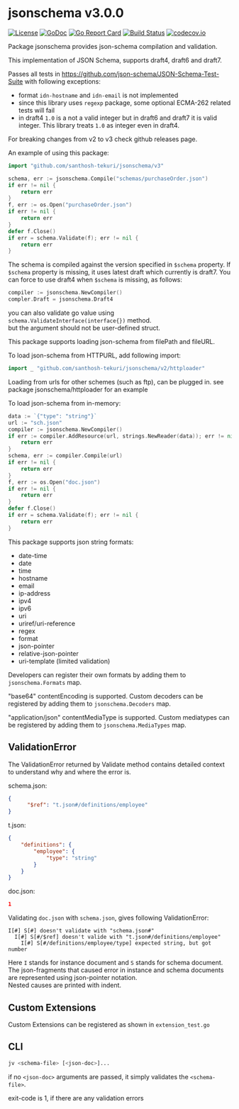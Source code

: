 # jsonschema v3.0.0

[![License](https://img.shields.io/badge/License-BSD%203--Clause-blue.svg)](https://opensource.org/licenses/BSD-3-Clause)
[![GoDoc](https://godoc.org/github.com/santhosh-tekuri/jsonschema?status.svg)](https://pkg.go.dev/github.com/santhosh-tekuri/jsonschema/v3)
[![Go Report Card](https://goreportcard.com/badge/github.com/santhosh-tekuri/jsonschema)](https://goreportcard.com/report/github.com/santhosh-tekuri/jsonschema)
[![Build Status](https://travis-ci.org/santhosh-tekuri/jsonschema.svg?branch=master)](https://travis-ci.org/santhosh-tekuri/jsonschema)
[![codecov.io](https://codecov.io/github/santhosh-tekuri/jsonschema/coverage.svg?branch=master)](https://codecov.io/github/santhosh-tekuri/jsonschema?branch=master)

Package jsonschema provides json-schema compilation and validation.

This implementation of JSON Schema, supports draft4, draft6 and draft7.

Passes all tests in https://github.com/json-schema/JSON-Schema-Test-Suite with following exceptions:
- format `idn-hostname` and `idn-email` is not implemented
- since this library uses `regexp` package, some optional ECMA-262 related tests will fail
- in draft4 `1.0` is a not a valid integer but in draft6 and draft7 it is valid integer.
  This library treats `1.0` as integer even in draft4.

For breaking changes from v2 to v3 check github releases page.

An example of using this package:

```go
import "github.com/santhosh-tekuri/jsonschema/v3"

schema, err := jsonschema.Compile("schemas/purchaseOrder.json")
if err != nil {
    return err
}
f, err := os.Open("purchaseOrder.json")
if err != nil {
    return err
}
defer f.Close()
if err = schema.Validate(f); err != nil {
    return err
}
```

The schema is compiled against the version specified in `$schema` property.
If `$schema` property is missing, it uses latest draft which currently is draft7.
You can force to use draft4 when `$schema` is missing, as follows:

```go
compiler := jsonschema.NewCompiler()
compler.Draft = jsonschema.Draft4
```

you can also validate go value using `schema.ValidateInterface(interface{})` method.  
but the argument should not be user-defined struct.


This package supports loading json-schema from filePath and fileURL.

To load json-schema from HTTPURL, add following import:

```go
import _ "github.com/santhosh-tekuri/jsonschema/v2/httploader"
```

Loading from urls for other schemes (such as ftp), can be plugged in. see package jsonschema/httploader
for an example

To load json-schema from in-memory:

```go
data := `{"type": "string"}`
url := "sch.json"
compiler := jsonschema.NewCompiler()
if err := compiler.AddResource(url, strings.NewReader(data)); err != nil {
    return err
}
schema, err := compiler.Compile(url)
if err != nil {
    return err
}
f, err := os.Open("doc.json")
if err != nil {
    return err
}
defer f.Close()
if err = schema.Validate(f); err != nil {
    return err
}
```

This package supports json string formats: 
- date-time
- date
- time
- hostname
- email
- ip-address
- ipv4
- ipv6
- uri
- uriref/uri-reference
- regex
- format
- json-pointer
- relative-json-pointer
- uri-template (limited validation)

Developers can register their own formats by adding them to `jsonschema.Formats` map.

"base64" contentEncoding is supported. Custom decoders can be registered by adding them to `jsonschema.Decoders` map.

"application/json" contentMediaType is supported. Custom mediatypes can be registered by adding them to `jsonschema.MediaTypes` map.

## ValidationError

The ValidationError returned by Validate method contains detailed context to understand why and where the error is.

schema.json:
```json
{
      "$ref": "t.json#/definitions/employee"
}
```

t.json:
```json
{
    "definitions": {
        "employee": {
            "type": "string"
        }
    }
}
```

doc.json:
```json
1
```

Validating `doc.json` with `schema.json`, gives following ValidationError:
```
I[#] S[#] doesn't validate with "schema.json#"
  I[#] S[#/$ref] doesn't valide with "t.json#/definitions/employee"
    I[#] S[#/definitions/employee/type] expected string, but got number
```

Here `I` stands for instance document and `S` stands for schema document.  
The json-fragments that caused error in instance and schema documents are represented using json-pointer notation.  
Nested causes are printed with indent.

## Custom Extensions

Custom Extensions can be registered as shown in `extension_test.go`

## CLI

```bash
jv <schema-file> [<json-doc>]...
```

if no `<json-doc>` arguments are passed, it simply validates the `<schema-file>`.

exit-code is 1, if there are any validation errors
